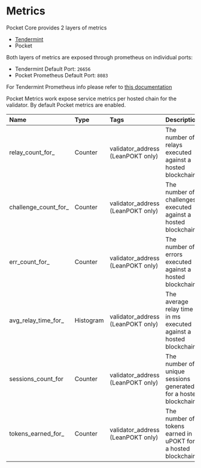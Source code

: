 # Metrics

Pocket Core provides 2 layers of metrics

* [Tendermint](https://docs.tendermint.com/master/nodes/metrics.html)
* Pocket

Both layers of metrics are exposed through prometheus on individual ports:

* Tendermint Default Port: `26656`
* Pocket Prometheus Default Port: `8083`

For Tendermint Prometheus info please refer
to [this documentation](https://docs.tendermint.com/v0.34/tendermint-core/metrics.html)

Pocket Metrics work expose service metrics per hosted chain for the validator. By default Pocket metrics are enabled.

| Name | Type | Tags | Description |
| :--- | :--- | :--- | :--- |
| relay_count\_for_ | Counter | validator_address (LeanPOKT only) | The number of relays executed against a hosted blockchain |
| challenge_count\_for_ | Counter | validator_address (LeanPOKT only) | The number of challenges executed against a hosted blockchain |
| err_count\_for_ | Counter | validator_address (LeanPOKT only)  | The number of errors executed against a hosted blockchain |
| avg_relay\_time\_for_ | Histogram | validator_address (LeanPOKT only) | The average relay time in ms executed against a hosted blockchain |
| sessions\_count\_for | Counter | validator_address (LeanPOKT only) | The number of unique sessions generated for a hosted blockchain |
| tokens_earned\_for_ | Counter | validator_address (LeanPOKT only) | The number of tokens earned in uPOKT for a hosted blockchain |

